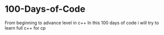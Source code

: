 # 100-Days-of-Code
From beginning to advance level in c++
In this 100 days of code i will try to learn full c++ for cp
